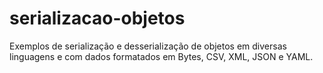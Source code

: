 # serializacao-objetos
Exemplos de serialização e desserialização de objetos em diversas linguagens e com dados formatados em Bytes, CSV, XML, JSON e YAML.

